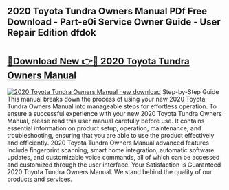 ## 2020 Toyota Tundra Owners Manual PDf Free Download - Part-e0i Service Owner Guide - User Repair Edition dfdok

# <h2><a href="http://bc3517.oget.top/?id=2020+Toyota+Tundra+Owners+Manual">🔗Download New 👉🔴 2020 Toyota Tundra Owners Manual</a></h2>

[![2020 Toyota Tundra Owners Manual new download](https://i.imgur.com/5g1atiW.png)](http://bc3517.oget.top/?id=2020+Toyota+Tundra+Owners+Manual)
Step-by-Step Guide This manual breaks down the process of using your new 2020 Toyota Tundra Owners Manual into manageable steps for effortless operation. To ensure a successful experience with your new 2020 Toyota Tundra Owners Manual, please read this user manual carefully before use. It contains essential information on product setup, operation, maintenance, and troubleshooting, ensuring that you are able to use the product effectively and efficiently. 2020 Toyota Tundra Owners Manual advanced features include fingerprint scanning, smart home integration, automatic software updates, and customizable voice commands, all of which can be accessed and customized through the user interface. Your Satisfaction is Guaranteed 2020 Toyota Tundra Owners Manual. We stand behind the quality of our products and services.
